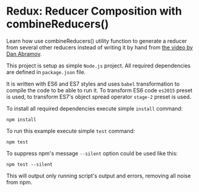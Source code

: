 # Redux: Reducer Composition with combineReducers()
Learn how use combineReducers() utility function to generate a reducer from several other reducers instead of writing it by hand from [the video by Dan Abramov](https://egghead.io/lessons/javascript-redux-reducer-composition-with-combinereducers).

This project is setup as simple `Node.js` project. All required dependencies are defined in `package.json` file. 

It is written with ES6 and ES7 styles and uses `babel` transformation to compile the code to be able to run it. To transform ES6 code `es2015` preset is used, to transform ES7's object spread operator `stage-2` preset is used.

To install all required dependencies execute simple `install` command:

	npm install
	
To run this example execute simple `test` command:

	npm test

To suppress npm's message `--silent` option could be used like this:

	npm test --silent

This will output only running script's output and errors, removing all noise from npm.